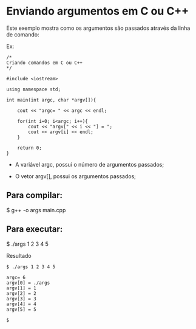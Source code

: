 # Enviando argumentos em C ou C++

Este exemplo mostra como os argumentos são passados através da linha de comando:

Ex:

```
/*
Criando comandos em C ou C++
*/

#include <iostream>

using namespace std;

int main(int argc, char *argv[]){

    cout << "argc= " << argc << endl;

    for(int i=0; i<argc; i++){
        cout << "argv[" << i << "] = ";
        cout << argv[i] << endl;
    }

    return 0;
}
```

- A variável argc, possui o número de argumentos passados;

- O vetor argv[], possui os argumentos passados;

## Para compilar:

$ g++ -o args main.cpp

## Para executar:

$ ./args 1 2 3 4 5

Resultado

```
$ ./args 1 2 3 4 5

argc= 6
argv[0] = ./args
argv[1] = 1
argv[2] = 2
argv[3] = 3
argv[4] = 4
argv[5] = 5

$
```

